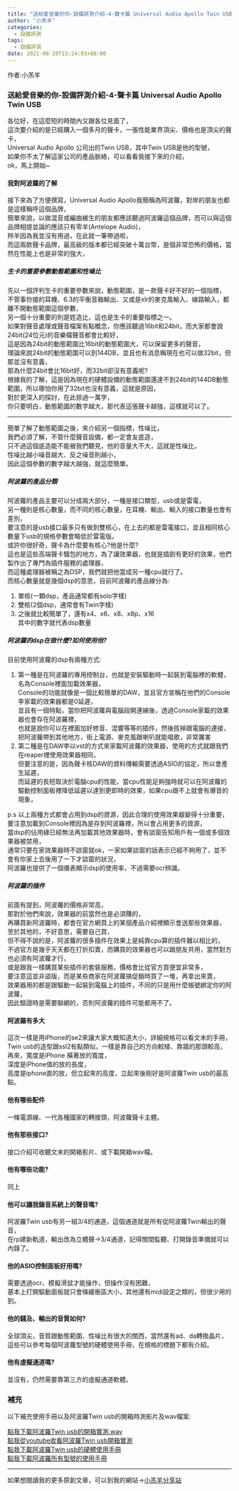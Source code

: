 ```yaml
---  
title: "送給愛音樂的你-設備評測介紹-4-聲卡篇 Universal Audio Apollo Twin USB"  
author: "小羔羊"  
categories: 
  - 設備評測
tags: 
  - 設備評測
date: 2021-08-28T15:24:03+08:00  
---  
```

  
  作者:小羔羊  
  
### 送給愛音樂的你-設備評測介紹-4-聲卡篇 Universal Audio Apollo Twin USB  
  
各位好，在這麼短的時間內又跟各位見面了，  
這次要介紹的是已經購入一個多月的聲卡，一張性能業界頂尖、價格也是頂尖的聲卡，  
Universal Audio Apollo 公司出的Twin USB，其中Twin USB是他的型號，  
如果你不太了解這家公司的產品脈絡，可以看看我接下來的介紹，  
ok，馬上開始~  
  
#### 我對阿波蘿的了解  
  
接下來為了方便撰寫，Universal Audio Apollo我簡稱為阿波蘿，對岸的朋友也都是這樣稱呼這個品牌，  
簡單來說，以做混音或編曲維生的朋友都應該聽過阿波羅這個品牌，而可以與這個品牌相提並論的應該只有零羊(Antelope Audio)，  
羚羊因為我並沒有用過，在此就一筆帶過啦，  
而這兩款聲卡品牌，最高級的版本都已經突破十萬台幣，是個非常恐怖的價格，當然在性能上也是非常的強大，  
  
  
##### 生卡的重要參數動態範圍和性噪比  
  
先以一個評判生卡的重要參數來說，動態範圍，是一款聲卡好不好的一個指標，  
不管事你接的耳機、6.3的平衡音箱輸出、又或是xlr的麥克風輸入、線路輸入，都離不開動態範圍這個參數，  
另一個十分重要的則是姓造比，這也是生卡的重要指標之一。  
如果對聲音處理或聲音檔案有點概念，你應該聽過16bit和24bit，而大家都會說24bit(24位元)的音樂檔聲音都會比較好，  
這是因為24bit的動態範圍比16bit的動態範圍大，可以保留更多的聲音，  
理論來說24bit的動態範圍可以到144DB，並且也有消息稱現在也可以做32bit，但那並沒有意義，  
那為什麼24bit會比16bit好，而32bit卻沒有意義呢?  
根據我的了解，這是因為現在的硬體設備的動態範圍還達不到24bit的144DB動態範圍，所以哪怕你用了32bit也沒有意義，這就是原因，  
對於更深入的探討，在此掠過一萬字，  
你只要明白，動態範圍的數字越大，那代表這張聲卡越強，這樣就可以了。  
  
---  
  
簡單了解了動態範圍之後，來介紹另一個指標，性噪比，  
我們必須了解，不管什麼聲音設備，都一定會友底造，  
只不過這個底造能不能被我們聽見，他的音量大不大，這就是性噪比，  
性噪比越小噪音越大、反之噪音則越小，  
因此這個參數的數字越大越強，就這麼簡單。  
  
##### 阿波蘿的產品分類  
  
阿波蘿的產品主要可以分成兩大部分，一種是接口類型，usb或是雷電，  
另一種則是核心數量，而不同的核心數量，在耳機、輸出、輸入的接口數量也會有差別，  
要注意的是usb接口最多只有做到雙核心，在上去的都是雷電接口，並且相同核心數量下usb的規格參數會略低於雷電版。  
或許你很好奇，聲卡為什麼要有核心?他是什麼?  
這也是這些高端聲卡騷包的地方，為了讓效果器，也就是插劍有更好的效果，他們製作出了專門為插件服務的處理器，  
而這種處理器被稱之為DSP，我們就把他當成另一種cpu就行了。  
而核心數量就是幾個dsp的意思，目前阿波蘿的產品線分為:  
  
1. 單核(一顆dsp，產品通常都有solo字樣)  
1. 雙核(2個dsp，通常會有Twin字樣)  
1. 之後就比較簡單了，還有x4、x6、x8、x8p、x16  
其中的數字就代表dsp數量  
  
  
##### 阿波蘿的dsp在做什麼?如何使用他?  
  
目前使用阿波蘿的dsp有兩種方式:  
  
1. 第一種是在阿波羅的專用控制台，也就是安裝驅動時一起裝到電腦裡的軟體，名為Console裡面加載效果器，  
Console的功能就像是一個比較簡單的DAW，並且官方宣稱在他們的Console李家載的效果器都是0延遲，  
並且有一個特點，當你把阿波蘿與電腦段開連線後，透過Console家載的效果器也會存在阿波羅裡，  
也就是說你可以在裡面加好修音、混響等等的插件，然後拔掉跟電腦的連接，把阿波蘿帶到其他地方，街上電源、麥克風跟喇叭就能唱歌，非常厲害  
1. 第二種是在DAW李以vst的方式來家載阿波蘿的效果器，使用的方式就跟我們在reaper裡使用效果器相同，  
但要注意的是，因為聲卡核DAW的資料傳輸需要透過ASIO的協定，所以會產生延遲，  
而延遲的長短取決於電腦cpu的性能，當cpu性能足夠強時就可以在阿波蘿的驅動控制面板裡降低延遲以達到更即時的效果，如果cpu跟不上就會有爆音的現象，  
  
p.s 以上兩種方式都會占用到dsp的資源，因此合理的使用效果器變得十分重要，  
要注意加載到Console裡因為是存到阿波羅裡，所以會占用更多的資源，  
當dsp的佔用綠已經無法再加載其他效果器時，會有談窗告知用戶有一個或多個效果器被禁用，  
通常只要在家效果器時不談窗就ok，一家如果談窗的話表示已經不夠用了，並不會有你家上去後用了一下才談窗的狀況，  
阿波羅也提供了一個儀表顯示dsp的使用率，不過需要ocr辨識。  
  
##### 阿波蘿的插件  
  
前面有提到，阿波蘿的價格非常高，  
那對於他們來說，效果器的前當然也是必須賺的，  
再購買新阿波羅時，都會在官方網頁上的某個產品介紹裡顯示會送那些效果器，  
至於其他的，不好意思，需要自己買，  
但不得不說的是，阿波蘿的很多插件在效果上是純靠cpu算的插件難以相比的，  
不過官方是幾乎天天都在打折扣賣，而購買的效果器也可以跟朋友共用，當然對方也必須有阿波蘿才行，  
或是跟我一樣購買某些插件的套裝服務，價格會比從官方買便宜非常多，  
要注意這並非盜版，而是某些商家在阿波蘿搞促銷時買了一堆，再拿出來賣，  
效果器用的都是跟驅動一起裝到電腦上的插件，不同的只是用什麼帳號綁定你的阿波蘿，  
因此驗證時是需要聯網的，否則阿波蘿的插件可能都用不了。  
  
#### 阿波羅有多大  
  
這次一樣是用iPhone的se2來讓大家大概知道大小，詳細規格可以看文末的手冊，  
Twin usb的造型跟ssl2有點類似，一樣是靠自己的方向較矮、靠牆的那頭較高，  
再來，寬度是iPhone 橫著放的寬度，  
深度是iPhone值的放的長度，  
高度是iphone直的放，但立起來的高度，立起來後剛好是阿波蘿Twin usb的最高點。  
  
#### 他有哪些配件  
  
一條電源線、一代各種國家的轉接頭，阿波蘿聲卡主體。  
  
#### 他有那些接口?  
  
接口介紹可收聽文末的開箱影片、或下載開箱wav檔。  

#### 他有哪些功能?  
  
同上  

#### 他可以讓我錄音系統上的聲音嗎?  
  
阿波羅Twin usb有另一組3/4的通道，這個通道就是所有從阿波蘿Twin輸出的聲音，  
在rp建新軌道，輸出改為立體聲→3/4通道，記得關閉監聽、打開錄音準備就可以內錄了。  

#### 他的ASIO控制面板好用嗎?  
  
需要透過ocr、模擬滑鼠才能操作，但操作沒有困難，  
基本上打開驅動面板就只會條緩衝區大小，其他還有midi設定之類的，但很少用的到。  

#### 他的錢及、輸出的音質如何?  
  
全球頂尖，音質跟動態範圍、性噪比有很大的關西，當然還有ad、da轉換晶片，這些可以參考每個阿波蘿型號的硬體使用手冊，在規格的標題下都有介紹。  

#### 他有虛擬通道嗎?  
  
並沒有，仍然需要靠第三方的虛擬通道軟體。  

### 補充  
  
以下補充使用手冊以及阿波羅Twin usb的開箱時測影片及wav檔案:  
  
[點我下載阿波羅Twin usb的開箱實測.wav](https://drive.google.com/open?id=1bBm9UAKwncxHNubycDb9ZJqqJGl7OaIu&authuser=c469591%40mail.batol.net&usp=drive_fs)  
[點我從youtube收看阿波羅Twin usb開箱實測](https://youtu.be/RAsBUdSsS68)  
[點我下載阿波羅Twin usb的硬體使用手冊](https://drive.google.com/open?id=1alAkHP56D87qpnnczu8jLHxp1aFoiKVK&authuser=c469591%40mail.batol.net&usp=drive_fs)  
[點我下載阿波羅所有型號的使用手冊](https://drive.google.com/open?id=1aWeki5NH2yXuRaAcX5qKvJgtjwOhZZZY&authuser=c469591%40mail.batol.net&usp=drive_fs)


---

如果想閱讀我的更多原創文章，可以到我的網站→[小羔羊分享站](https://lamb.tw/)
